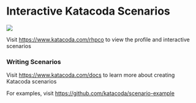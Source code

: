 # Interactive Katacoda Scenarios

[![](http://shields.katacoda.com/katacoda/rhpco/count.svg)](https://www.katacoda.com/rhpco "Get your profile on Katacoda.com")

Visit https://www.katacoda.com/rhpco to view the profile and interactive scenarios

### Writing Scenarios
Visit https://www.katacoda.com/docs to learn more about creating Katacoda scenarios

For examples, visit https://github.com/katacoda/scenario-example
